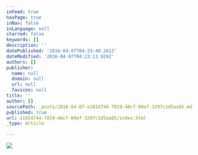 ```yaml
---
inFeed: true
hasPage: true
inNav: false
inLanguage: null
starred: false
keywords: []
description: ''
datePublished: '2016-04-07T04:23:40.261Z'
dateModified: '2016-04-07T04:23:13.929Z'
authors: []
publisher:
  name: null
  domain: null
  url: null
  favicon: null
title: ''
author: []
sourcePath: _posts/2016-04-07-a1024744-7819-48cf-89ef-3297c1d5aa85.md
published: true
url: a1024744-7819-48cf-89ef-3297c1d5aa85/index.html
_type: Article

---
```

![](https://the-grid-user-content.s3-us-west-2.amazonaws.com/4e8d0235-55d1-47d7-b888-b986b51773c7.jpg)